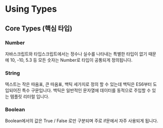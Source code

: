 # Using Types

## Core Types (핵심 타입)

### Number

자바스크립트와 타입스크립트에서는 정수나 실수를 나타내는 특별한 타입이 없기 때문에
10, -10, 5.3 등 모든 숫자는 Number로 타입이 공통되게 정의됩니다.

### String

텍스트는 작은 따옴표, 큰 따옴표, 백틱 세가지로 정의 할 수 있는데 백틱은 ES6부터 도입되어진 특수 구문입니다.
백틱은 일반적인 문자열에 데이터를 동적으로 주입할 수 있는 템플릿 리터럴 입니다.

### Boolean

Boolean에서의 값은 True / False 로만 구분되며 주로 if문에서 자주 사용되게 됩니다.
